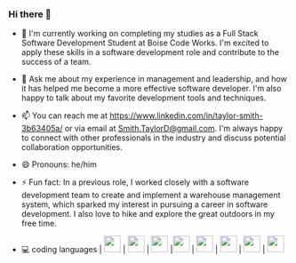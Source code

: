 ### Hi there 👋

- 🔭 I'm currently working on completing my studies as a Full Stack Software Development Student at Boise Code Works. I'm excited to apply these skills in a software development role and contribute to the success of a team.

- 💬 Ask me about my experience in management and leadership, and how it has helped me become a more effective software developer. I'm also happy to talk about my favorite development tools and techniques.

- 📫 You can reach me at https://www.linkedin.com/in/taylor-smith-3b63405a/  or via email at Smith.TaylorD@gmail.com. I'm always happy to connect with other professionals in the industry and discuss potential collaboration opportunities.

- 😄 Pronouns: he/him

- ⚡ Fun fact: In a previous role, I worked closely with a software development team to create and implement a warehouse management system, which sparked my interest in pursuing a career in software development. I also love to hike and explore the great outdoors in my free time.


- 💻 coding languages |   <img src="https://simpleicons.org/icons/html5.svg" height="30" />   |   <img src="https://simpleicons.org/icons/css3.svg" height="30" />   |   <img src="https://simpleicons.org/icons/javascript.svg" height="30" />   |<img src="[https://simpleicons.org/icons/nodedotjs.svg](https://img.icons8.com/external-tal-revivo-color-tal-revivo/256/external-vuejs-an-open-source-javascript-framework-for-building-user-interfaces-and-single-page-applications-logo-color-tal-revivo.png)" height="30" />   |   <img src="https://simpleicons.org/icons/nodedotjs.svg" height="30" />   |   <img src="https://simpleicons.org/icons/csharp.svg" height="30" />   |   <img src="https://simpleicons.org/icons/dotnet.svg" height="30" />   |   <img src="https://simpleicons.org/icons/mysql.svg" height="30" />   

